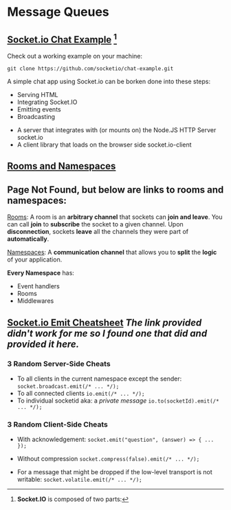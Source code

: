 # Message Queues

## [Socket.io Chat Example](https://socket.io/get-started/chat/) [^1]

Check out a working example on your machine:

`git clone https://github.com/socketio/chat-example.git`

A simple chat app using Socket.io can be borken done into these steps:

- Serving HTML
- Integrating Socket.IO
- Emitting events
- Broadcasting

[^1]: **Socket.IO** is composed of two parts:
- A server that integrates with (or mounts on) the Node.JS HTTP Server socket.io
- A client library that loads on the browser side socket.io-client


## [Rooms and Namespaces](https://socket.io/docs/rooms-and-namespaces/)
## Page Not Found, but below are links to rooms and namespaces:

[Rooms](https://socket.io/docs/v4/rooms/): A room is an **arbitrary channel** that sockets can **join and leave**. You can call **join** to **subscribe** the socket to a given channel. Upon **disconnection**, sockets **leave** all the channels they were part of **automatically**.

[Namespaces](https://socket.io/docs/v4/Namespaces/):  A **communication channel** that allows you to **split** the **logic** of your application.

**Every Namespace** has:
- Event handlers
- Rooms
- Middlewares

## [Socket.io Emit Cheatsheet](https://socket.io/docs/v3/emit-cheatsheet/) *The link provided didn't work for me so I found one that did and provided it here.*

### 3 Random Server-Side Cheats

 - To all clients in the current namespace except the sender:
  `socket.broadcast.emit(/* ... */);`
  - To all connected clients
  `io.emit(/* ... */);`
  - To individual socketid aka: a *private message*
  `io.to(socketId).emit(/* ... */);`


### 3 Random Client-Side Cheats

- With acknowledgement:
`socket.emit("question", (answer) => {
  ...
});`

- Without compression
`socket.compress(false).emit(/* ... */);`

- For a message that might be dropped if the low-level transport is not writable:
`socket.volatile.emit(/* ... */);`





